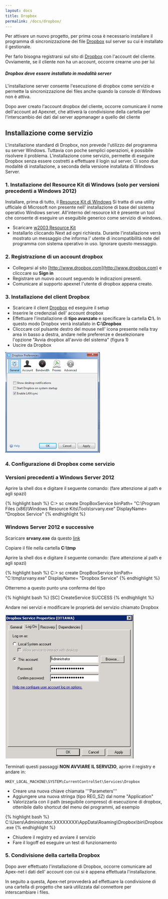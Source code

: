 ```yaml
---
layout: docs
title: Dropbox
permalink: /docs/dropbox/
---
```

Per attivare un nuovo progetto, per prima cosa è necessario installare il programma di sincronizzazione dei file [Dropbox](http://www.dropbox.com/) sul server su cui è installato il gestionale.

Per farlo bisogna registrarsi sul sito di [Dropbox](http://www.dropbox.com/) con l'account del cliente. Ovviamente, se il cliente non ha un account, occorre crearne uno per lui

<div class="note info">
  <h5>Dropbox deve essere installato in modalità server</h5>
  <p>L'installazione server consente l'esecuzione di dropbox come servizio e permette la sincronizzazione dei files anche quando la console di Windows non è attiva.</p>
</div>

Dopo aver creato l'account dropbox del cliente, occorre comunicare il nome dell'account ad Apexnet, che attiverà la condivisione della cartella per l'interscambio dei dati dal server appmanager a quello del cliente

## Installazione come servizio

L'installazione standard di Dropbox, non prevede l'utilizzo del programma su server Windows. Tuttavia con poche semplici operazioni, è possibile risolvere il problema.
L'installazione come servizio, permette di eseguire Dropbox senza essere costretti a  effettuare il login sul server.
Ci sono due modalitè di installazione, a seconda della versione installata di Windows Server.  

### 1. Installazione del Resource Kit di Windows (solo per versioni precedenti a Windows 2012)

Installare, prima di tutto, il [Resource Kit di Windows](http://www.microsoft.com/en-us/download/confirmation.aspx?id=17657)
Si tratta di una utility ufficiale di Microsoft non presente nell' installazione di base del sistema operativo Windows server.
All'interno del resource kit è presente un tool che consente di eseguire un eseguibile generico come servizio di windows.

* Scaricare [w2003 Resource Kit](http://www.microsoft.com/en-us/download/confirmation.aspx?id=17657)
* Installarlo cliccando Next ad ogni richiesta. Durante l'installazione verrà mostrato un messaggio che informa l' utente di incompatibilità note del programma con sistema operativo in uso. Ignorare questo messaggio.

### 2. Registrazione di un account dropbox

* Collegarsi al sito [http://www.dropbox.com](http://www.dropbox.com) e clicccare su **Sign in**
* Registrare un nuovo account seguendo le indicazioni presenti.
* Comunicare al supporto apexnet l'utente di dropbox appena creato.

### 3. Installazione del client Dropbox

* Scaricare il client [Dropbox](https://www.dropbox.com/downloading) ed eseguire il setup
* Inserire le credenziali dell' account dropbox
* Effettuare l'installazione di **tipo avanzato** e specificare la cartella **C:\\**. In questo modo Dropbox verrà installato in **C:\Dropbox**
* Clicccare col pulsante destro del mouse nell' icona presente nella tray area in basso a destra, andare nelle preferenze e deselezionare l'opzione "Avvia dropbox all'avvio del sistema" (figura 1)
* Uscire da Dropbox

![](/docs/dropbox_properties.png)

### 4. Configurazione di Dropbox come servizio

### Versioni precedenti a Windows Server 2012
Aprire la shell dos e digitare il seguente comando: (fare attenzione al path e agli spazi)

{% highlight bash %}
  C:\> sc create DropBoxService binPath= "C:\Program Files (x86)\Windows Resource Kits\Tools\srvany.exe" DisplayName= "Dropbox Service"
{% endhighlight %}

### Windows Server 2012 e successive

Scaricare **srvany.exe** da questo [link](dropbox/files/srvany.zip)

Copiare il file nella cartella **C:\tmp**

Aprire la shell dos e digitare il seguente comando: (fare attenzione al path e agli spazi)

{% highlight bash %}
  C:\> sc create DropBoxService binPath= "C:\tmp\srvany.exe" DisplayName= "Dropbox Service"
{% endhighlight %}


Otterremo a questo punto una conferma del tipo

{% highlight bash %}
  [SC] CreateService SUCCESS
{% endhighlight %}

Andare nei servizi e modificare le proprietà del servizio chiamato Dropbox

![](/docs/dropbox_service.png)

Terminati questi passaggi **NON AVVIARE IL SERVIZIO**, aprire il registry e andare in:

	HKEY_LOCAL_MACHINE\SYSTEM\CurrentControlSet\Services\Dropbox

* Creare una nuova chiave chiamata '''Parameters'''
* Aggiungere una nuova stringa (tipo REG_SZ) dal nome "Application"
* Valorizzarla con il path (eseguibile compreso) di esecuzione di dropbox, ottenibile dallo shortcut del menu dei programmi, ad esempio

{% highlight bash %}
  C:\Users\Administrator.XXXXXXXX\AppData\Roaming\Dropbox\bin\Dropbox.exe
{% endhighlight %}

* Chiudere il registry ed avviare il servizio
* Fare il logoff ed eseguire un test di funzionamento

### 5. Condivisione della cartella Dropbox

Dopo aver effettuato l'installazione di Dropbox, occorre comunicare ad Apex-net i dati dell' account con cui si è appena effettuata l'installazione.

In seguito a questa, Apex-net provvederà ad effettuare la condivisione di una cartella di progetto che sarà utilizzata dal connettore per interscambiare i files.

<!--
Attivazione del progetto
------------------------
Ci deve essere comunicata la lista nominativa delle persone che dovranno utilizzare l'applicazione.
I dati che ci servono, per ogni persona, sono i seguenti:

* Nome
* Cognome
* Indirizzo di posta
* Tipo di licenza da attivare (es: Information, Orders, ecc..)

In seguito all'attivazione di queste informazioni, verranno inviate le credenziali per l'accesso ai singoli utenti.

Installazione connettore
------------------------
Solo alla fine dei precedenti passi, si può procedere con l'installazione del connettore.
L'installazione è semplicissima:

* Devi scompattare uno zip con alcune dll nella cartella di Business ed eseguire il programma (BNIEIBUS).
* Dopo averlo eseguito vai nel registro di business e imposta la cartella dropbox di interscambio dati.
* Ricorda poi di schedulare il file .bub per l'export dei dati (l'export una volta al giorno massimo 2. l'import anche ogni 10 minuti)

Fare riferimento all'articolo

-->
